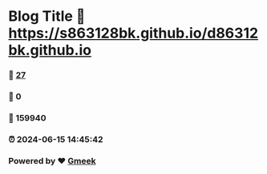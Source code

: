 # Blog Title :link: https://s863128bk.github.io/d86312bk.github.io 
### :page_facing_up: [27](https://s863128bk.github.io/d86312bk.github.io/tag.html) 
### :speech_balloon: 0 
### :hibiscus: 159940 
### :alarm_clock: 2024-06-15 14:45:42 
### Powered by :heart: [Gmeek](https://github.com/Meekdai/Gmeek)
